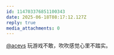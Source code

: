 ```yaml
---
id: 114703376851100343
date: 2025-06-18T08:17:12.127Z
reply: true
media_attachments: 0
---
```


[@acevs](https://mastodon.social/@acevs) 玩游戏不敢，吹吹感觉心里不踏实。

